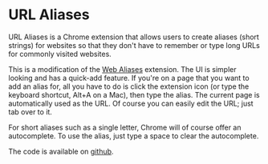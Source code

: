 # URL Aliases

URL Aliases is a Chrome extension that allows users to create aliases (short
strings) for websites so that they don't have to remember or type long URLs for
commonly visited websites.

This is a modification of the [Web
Aliases](https://chromewebstore.google.com/detail/web-aliases/hdempabimjppagbgpiglikbobneoegmp)
extension. The UI is simpler looking and has a quick-add feature. If you're on a
page that you want to add an alias for, all you have to do is click the
extension icon (or type the keyboard shortcut, Alt+A on a Mac), then type the
alias. The current page is automatically used as the URL. Of course you can
easily edit the URL; just tab over to it.

For short aliases such as a single letter, Chrome will of course offer an
autocomplete. To use the alias, just type a space to clear the autocomplete.

The code is available on [github](https://github.com/dazz13/url-aliases).
